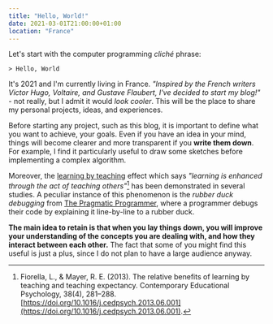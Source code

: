 ```yaml
---
title: "Hello, World!"
date: 2021-03-01T21:00:00+01:00
location: "France"
---
```


Let's start with the computer programming *cliché* phrase:

`> Hello, World`

It's 2021 and I'm currently living in France. *"Inspired by the French writers Victor Hugo, Voltaire, and Gustave Flaubert, I've decided to start my blog!"* - not really, but I admit it would *look cooler*. This will be the place to share my personal projects, ideas, and experiences.

Before starting any project, such as this blog, it is important to define what you want to achieve, your goals. Even if you have an idea in your mind, things will become clearer and more transparent if you **write them down**. For example, I find it particularly useful to draw some sketches before implementing a complex algorithm.

Moreover, the [learning by teaching](https://digest.bps.org.uk/2018/05/04/learning-by-teaching-others-is-extremely-effective-a-new-study-tested-a-key-reason-why/) effect which says *"learning is enhanced through the act of teaching others"*[^1] has been demonstrated in several studies. A peculiar instance of this phenomenon is the *rubber duck debugging* from [The Pragmatic Programmer](https://en.wikipedia.org/wiki/The_Pragmatic_Programmer), where a programmer debugs their code by explaining it line-by-line to a rubber duck.

**The main idea to retain is that when you lay things down, you will improve your understanding of the concepts you are dealing with, and how they interact between each other.** The fact that some of you might find this useful is just a plus, since I do not plan to have a large audience anyway.

[^1]: Fiorella, L., & Mayer, R. E. (2013). The relative benefits of learning by teaching and teaching expectancy. Contemporary Educational Psychology, 38(4), 281–288. [https://doi.org/10.1016/j.cedpsych.2013.06.001](https://doi.org/10.1016/j.cedpsych.2013.06.001).
